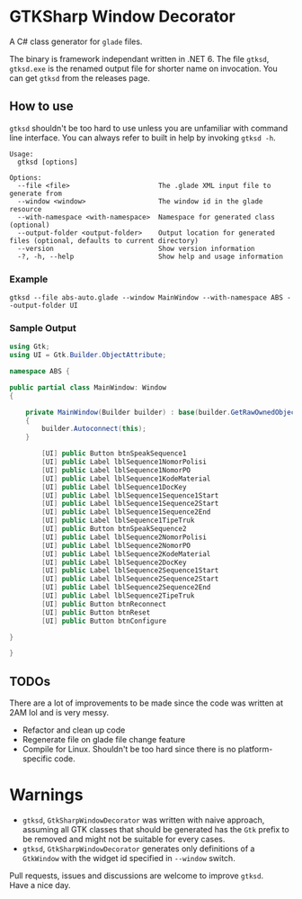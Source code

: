 # GTKSharp Window Decorator

A C# class generator for `glade` files.

The binary is framework independant written in .NET 6. The file `gtksd`, `gtksd.exe` is the renamed output file for shorter name on invocation. You can get `gtksd` from the releases page.

## How to use
`gtksd` shouldn't be too hard to use unless you are unfamiliar with command line interface. You can always refer to built in help by invoking `gtksd -h`.

```
Usage:
  gtksd [options]

Options:
  --file <file>                      The .glade XML input file to generate from
  --window <window>                  The window id in the glade resource
  --with-namespace <with-namespace>  Namespace for generated class (optional)
  --output-folder <output-folder>    Output location for generated files (optional, defaults to current directory)
  --version                          Show version information
  -?, -h, --help                     Show help and usage information
```

### Example
```
gtksd --file abs-auto.glade --window MainWindow --with-namespace ABS --output-folder UI
```

### Sample Output
```csharp
using Gtk;
using UI = Gtk.Builder.ObjectAttribute;

namespace ABS {

public partial class MainWindow: Window
{

    private MainWindow(Builder builder) : base(builder.GetRawOwnedObject("MainWindow"))
    {
        builder.Autoconnect(this);
    }

        [UI] public Button btnSpeakSequence1
        [UI] public Label lblSequence1NomorPolisi
        [UI] public Label lblSequence1NomorPO
        [UI] public Label lblSequence1KodeMaterial
        [UI] public Label lblSequence1DocKey
        [UI] public Label lblSequence1Sequence1Start
        [UI] public Label lblSequence1Sequence2Start
        [UI] public Label lblSequence1Sequence2End
        [UI] public Label lblSequence1TipeTruk
        [UI] public Button btnSpeakSequence2
        [UI] public Label lblSequence2NomorPolisi
        [UI] public Label lblSequence2NomorPO
        [UI] public Label lblSequence2KodeMaterial
        [UI] public Label lblSequence2DocKey
        [UI] public Label lblSequence2Sequence1Start
        [UI] public Label lblSequence2Sequence2Start
        [UI] public Label lblSequence2Sequence2End
        [UI] public Label lblSequence2TipeTruk
        [UI] public Button btnReconnect
        [UI] public Button btnReset
        [UI] public Button btnConfigure

}

}
```

## TODOs
There are a lot of improvements to be made since the code was written at 2AM lol and is very messy.
- Refactor and clean up code
- Regenerate file on glade file change feature
- Compile for Linux. Shouldn't be too hard since there is no platform-specific code.

# Warnings
- `gtksd`, `GtkSharpWindowDecorator` was written with naive approach, assuming all GTK classes that should be generated has the `Gtk` prefix to be removed and might not be suitable for every cases.
- `gtksd`, `GtkSharpWindowDecorator` generates only definitions of a `GtkWindow` with the widget id specified in `--window` switch.

Pull requests, issues and discussions are welcome to improve `gtksd`.  
Have a nice day.